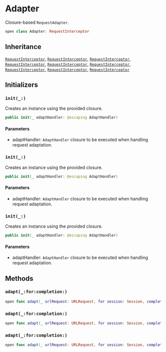 # Adapter

Closure-based `RequestAdapter`.

``` swift
open class Adapter: RequestInterceptor 
```

## Inheritance

[`RequestInterceptor`](/RequestInterceptor), [`RequestInterceptor`](/RequestInterceptor), [`RequestInterceptor`](/RequestInterceptor), [`RequestInterceptor`](/RequestInterceptor), [`RequestInterceptor`](/RequestInterceptor), [`RequestInterceptor`](/RequestInterceptor), [`RequestInterceptor`](/RequestInterceptor), [`RequestInterceptor`](/RequestInterceptor), [`RequestInterceptor`](/RequestInterceptor)

## Initializers

### `init(_:)`

Creates an instance using the provided closure.

``` swift
public init(_ adaptHandler: @escaping AdaptHandler) 
```

#### Parameters

  - adaptHandler: `AdaptHandler` closure to be executed when handling request adaptation.

### `init(_:)`

Creates an instance using the provided closure.

``` swift
public init(_ adaptHandler: @escaping AdaptHandler) 
```

#### Parameters

  - adaptHandler: `AdaptHandler` closure to be executed when handling request adaptation.

### `init(_:)`

Creates an instance using the provided closure.

``` swift
public init(_ adaptHandler: @escaping AdaptHandler) 
```

#### Parameters

  - adaptHandler: `AdaptHandler` closure to be executed when handling request adaptation.

## Methods

### `adapt(_:for:completion:)`

``` swift
open func adapt(_ urlRequest: URLRequest, for session: Session, completion: @escaping (Result<URLRequest, Error>) -> Void) 
```

### `adapt(_:for:completion:)`

``` swift
open func adapt(_ urlRequest: URLRequest, for session: Session, completion: @escaping (Result<URLRequest, Error>) -> Void) 
```

### `adapt(_:for:completion:)`

``` swift
open func adapt(_ urlRequest: URLRequest, for session: Session, completion: @escaping (Result<URLRequest, Error>) -> Void) 
```
